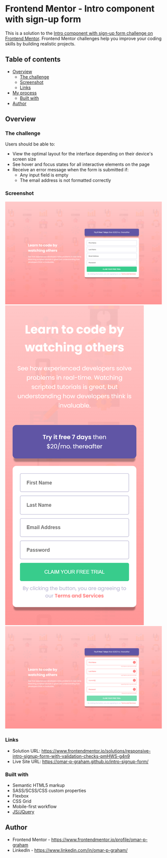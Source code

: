 # Frontend Mentor - Intro component with sign-up form

This is a solution to the [Intro component with sign-up form challenge on Frontend Mentor](https://www.frontendmentor.io/challenges/intro-component-with-signup-form-5cf91bd49edda32581d28fd1). Frontend Mentor challenges help you improve your coding skills by building realistic projects.

## Table of contents

- [Overview](#overview)
  - [The challenge](#the-challenge)
  - [Screenshot](#screenshot)
  - [Links](#links)
- [My process](#my-process)
  - [Built with](#built-with)
- [Author](#author)

## Overview

### The challenge

Users should be able to:

- View the optimal layout for the interface depending on their device's screen size
- See hover and focus states for all interactive elements on the page
- Receive an error message when the form is submitted if:
    - Any input field is empty
    - The email address is not formatted correctly

### Screenshot

![desktop view - 1440px](./images/screenshots/desktop.png)
![mobile view - 375px](./images/screenshots/mobile.png)
![Active and error states](./images/screenshots/states.png)

### Links

- Solution URL: https://www.frontendmentor.io/solutions/responsive-intro-signup-form-with-validation-checks-pmHWS-g4n9
- Live Site URL: https://omar-p-graham.github.io/intro-signup-form/

### Built with

- Semantic HTML5 markup
- SASS/SCSS/CSS custom properties
- Flexbox
- CSS Grid
- Mobile-first workflow
- [JS/JQuery](https://jquery.com/)

## Author

- Frontend Mentor - https://www.frontendmentor.io/profile/omar-p-graham
- LinkedIn - https://www.linkedin.com/in/omar-p-graham/